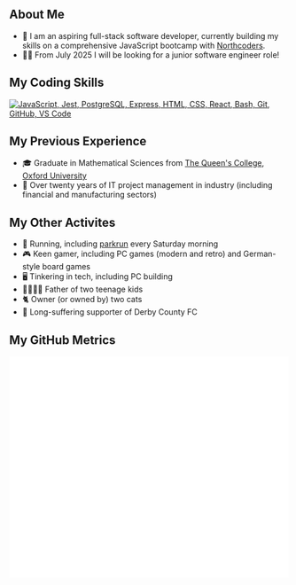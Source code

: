 ## About Me

- 🏫 I am an aspiring full-stack software developer, currently building my skills on a comprehensive JavaScript bootcamp with [Northcoders](https://www.northcoders.com/).
- 🧑‍💻 From July 2025 I will be looking for a junior software engineer role!

## My Coding Skills

[![JavaScript, Jest, PostgreSQL, Express, HTML, CSS, React, Bash, Git, GitHub, VS Code](https://skillicons.dev/icons?i=js,jest,postgres,express,html,css,react,bash,git,github,vscode&theme=light)](https://skillicons.dev)

## My Previous Experience

- 🎓 Graduate in Mathematical Sciences from [The Queen's College](https://www.queens.ox.ac.uk/), [Oxford University](https://www.ox.ac.uk/)
- 🏢 Over twenty years of IT project management in industry (including financial and manufacturing sectors)

## My Other Activites

- 👟 Running, including [parkrun](https://www.parkrun.org.uk/) every Saturday morning
- 🎮 Keen gamer, including PC games (modern and retro) and German-style board games
- 🖥️ Tinkering in tech, including PC building
- 👨‍👩‍👧‍👧 Father of two teenage kids
- 🐈 Owner (or owned by) two cats
- 🐏 Long-suffering supporter of Derby County FC

## My GitHub Metrics

![Metrics](./github-metrics.svg)
